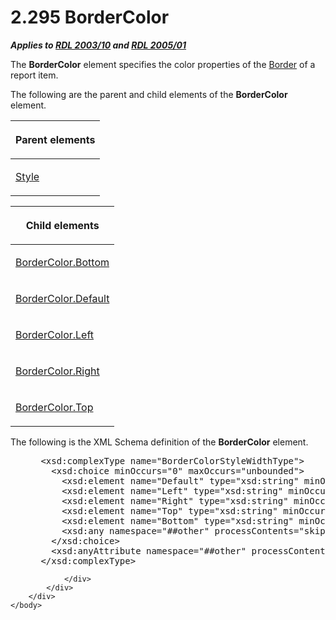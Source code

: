 <html dir="LTR" xmlns:mshelp="http://msdn.microsoft.com/mshelp" xmlns:ddue="http://ddue.schemas.microsoft.com/authoring/2003/5" xmlns:xlink="http://www.w3.org/1999/xlink" xmlns:tool="http://www.microsoft.com/tooltip">
    <head>
        <meta http-equiv="Content-Type" content="text/html; CHARSET=utf-8"></meta>
        <meta name="save" content="history"></meta>
        <title>2.295 BorderColor</title>
        <xml>
            <mshelp:toctitle title="2.295 BorderColor"></mshelp:toctitle>
            <mshelp:rltitle title="[MS-RDL]: BorderColor"></mshelp:rltitle>
            <mshelp:keyword index="A" term="66641e6c-1e60-483e-a84d-d43d738623bf"></mshelp:keyword>
            <mshelp:attr name="DCSext.ContentType" value="open specification"></mshelp:attr>
            <mshelp:attr name="AssetID" value="66641e6c-1e60-483e-a84d-d43d738623bf"></mshelp:attr>
            <mshelp:attr name="TopicType" value="kbRef"></mshelp:attr>
            <mshelp:attr name="DCSext.Title" value="[MS-RDL]: BorderColor" />
        </xml>
    </head>
    <body>
        <div id="header">
            <h1 class="heading">2.295 BorderColor</h1>
        </div>
        <div id="mainSection">
            <div id="mainBody">
                <div id="allHistory" class="saveHistory"></div>
                <div id="sectionSection0" class="section" name="collapseableSection">
                    

<p><b><i>Applies to </i></b><a href="a7e2ad00-07c8-4f6d-80ab-3ad55df7b233.md"><b><i>RDL 2003/10</i></b></a><b>
<i>and </i></b><a href="3ebe2912-4958-4832-b391-cad1f5e13338.md"><b><i>RDL 2005/01</i></b></a></p>

<p>The <b>BorderColor</b> element specifies the color
properties of the <a href="39ecf39b-787f-4c80-94a9-a0eed30385be.md">Border</a>
of a report item. </p>

<p>The following are the parent and child elements of the <b>BorderColor</b>
element.</p>

<table>
 <thead>
  <tr>
   <th>
   <p>Parent elements</p>
   </th>
  </tr>
 </thead>
 <tr>
  <td>
  <p><a href="ea446209-9c6a-46ce-b472-fae8b8350b37.md">Style</a></p>
  </td>
 </tr>
</table>

<p> </p>

<table>
 <thead>
  <tr>
   <th>
   <p>Child elements</p>
   </th>
  </tr>
 </thead>
 <tr>
  <td>
  <p><a href="87563536-a721-4a24-8e95-124744874e7a.md">BorderColor.Bottom</a></p>
  </td>
 </tr>
 <tr>
  <td>
  <p><a href="6af30362-99ef-4975-8b40-d64292e8e7d6.md">BorderColor.Default</a></p>
  </td>
 </tr>
 <tr>
  <td>
  <p><a href="803422ee-3746-433e-9f38-3614990bd0d2.md">BorderColor.Left</a></p>
  </td>
 </tr>
 <tr>
  <td>
  <p><a href="1ed3465f-b49b-4558-b9c7-79b5284bc89c.md">BorderColor.Right</a></p>
  </td>
 </tr>
 <tr>
  <td>
  <p><a href="b7e361b5-171e-4afb-8196-6f5ca52e6ddd.md">BorderColor.Top</a></p>
  </td>
 </tr>
</table>

<p>The following is the XML Schema definition of the <b>BorderColor</b>
element.</p>

<dl>
<dd>
<div><pre> &lt;xsd:complexType name=&quot;BorderColorStyleWidthType&quot;&gt;
   &lt;xsd:choice minOccurs=&quot;0&quot; maxOccurs=&quot;unbounded&quot;&gt;
     &lt;xsd:element name=&quot;Default&quot; type=&quot;xsd:string&quot; minOccurs=&quot;0&quot; /&gt;
     &lt;xsd:element name=&quot;Left&quot; type=&quot;xsd:string&quot; minOccurs=&quot;0&quot; /&gt;
     &lt;xsd:element name=&quot;Right&quot; type=&quot;xsd:string&quot; minOccurs=&quot;0&quot; /&gt;
     &lt;xsd:element name=&quot;Top&quot; type=&quot;xsd:string&quot; minOccurs=&quot;0&quot; /&gt;
     &lt;xsd:element name=&quot;Bottom&quot; type=&quot;xsd:string&quot; minOccurs=&quot;0&quot; /&gt;
     &lt;xsd:any namespace=&quot;##other&quot; processContents=&quot;skip&quot; /&gt;
   &lt;/xsd:choice&gt;
   &lt;xsd:anyAttribute namespace=&quot;##other&quot; processContents=&quot;skip&quot; /&gt;
 &lt;/xsd:complexType&gt;
</pre></div>
</dd></dl>


                </div>
            </div>
        </div>
    </body>
</html>